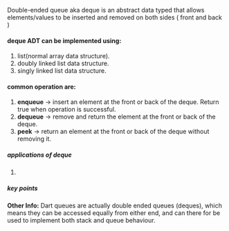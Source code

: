 Double-ended queue aka deque is an abstract data typed that allows elements/values to be inserted and removed on both sides ( front and back )

#### deque ADT can be implemented using:
1. list(normal array data structure).
2. doubly linked list data structure.
3. singly linked list data structure.



#### common operation are:
1. **enqueue** -> insert an element at the front or back of the deque. Return true when operation is successful.
2. **dequeue** -> remove and return the element at the front or back of the deque.
3. **peek** -> return an element at the front or back of the deque without removing it.


##### applications of deque
1. 


##### key points


**Other Info:** Dart queues are actually double ended queues (deques), which means they can be accessed equally from either end, and can there for be used to implement both stack and queue behaviour.
